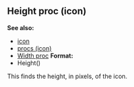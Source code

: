 ## Height proc (icon)
**See also:**
*   [icon](/ref/icon.md) 
*   [procs (icon)](/ref/icon/proc.md) 
*   [Width proc](/ref/icon/proc/Width.md) <!-- -->
**Format:**
*   Height()


This finds the height, in pixels, of the icon.